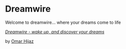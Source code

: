 # Dreamwire

Welcome to dreamwire... where your dreams come to life

[*Dreamwire - wake up, and discover your dreams*](http://dreamwire.co)

by [Omar Hijaz](http://twitter.com/dreamwireco.com)